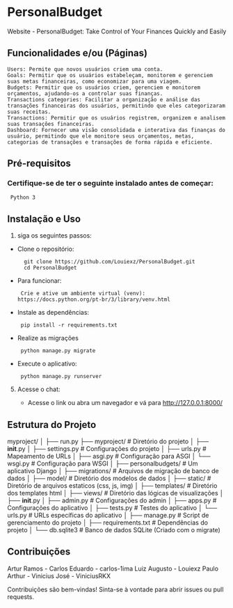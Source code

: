 # PersonalBudget
Website - PersonalBudget: Take Control of Your Finances Quickly and Easily

## Funcionalidades e/ou (Páginas)

    Users: Permite que novos usuários criem uma conta.
    Goals: Permitir que os usuários estabeleçam, monitorem e gerenciem suas metas financeiras, como economizar para uma viagem.
    Budgets: Permitir que os usuários criem, gerenciem e monitorem orçamentos, ajudando-os a controlar suas finanças.
    Transactions categories: Facilitar a organização e análise das transações financeiras dos usuários, permitindo que eles categorizaram suas receitas.
    Transactions: Permitir que os usuários registrem, organizem e analisem suas transações financeiras.
    Dashboard: Fornecer uma visão consolidada e interativa das finanças do usuário, permitindo que ele monitore seus orçamentos, metas, categorias de transações e transações de forma rápida e eficiente.

## Pré-requisitos

### Certifique-se de ter o seguinte instalado antes de começar:
  
     Python 3

## Instalação e Uso

1. siga os seguintes passos:

- Clone o repositório:

        git clone https://github.com/Louiexz/PersonalBudget.git
        cd PersonalBudget
 
 - Para funcionar:

        Crie e ative um ambiente virtual (venv): https://docs.python.org/pt-br/3/library/venv.html

 - Instale as dependências:

        pip install -r requirements.txt
 
 - Realize as migrações

        python manage.py migrate

 - Execute o aplicativo:

        python manage.py runserver

 5. Acesse o chat:

    - Acesse o link ou abra um navegador e vá para http://127.0.0.1:8000/

## Estrutura do Projeto

myproject/
│
├── run.py
├── myproject/          # Diretório do projeto
│   ├── __init__.py
│   ├── settings.py     # Configurações do projeto
│   ├── urls.py         # Mapeamento de URLs
│   ├── asgi.py         # Configuração para ASGI
│   └── wsgi.py         # Configuração para WSGI
│
├── personalbudgets/   # Um aplicativo Django
│   ├── migrations/     # Arquivos de migração de banco de dados
│   ├── model/          # Diretório dos modelos de dados
│   ├── static/         # Diretório de arquivos estaticos (css, js, img)
│   ├── templates/      # Diretório dos templates html
│   ├── views/          # Diretório das lógicas de visualizações
│   ├── __init__.py
│   ├── admin.py        # Configurações do admin
│   ├── apps.py         # Configurações do aplicativo
│   ├── tests.py        # Testes do aplicativo
│   └── urls.py         # URLs específicas do aplicativo
│
├── manage.py           # Script de gerenciamento do projeto
│
├── requirements.txt    # Dependências do projeto
│
└── db.sqlite3          # Banco de dados SQLite (Criado com o migrate)

## Contribuições

Artur Ramos - 
Carlos Eduardo - carlos-1ima
Luiz Augusto - Louiexz
Paulo Arthur -
Vinicius José - ViniciusRKX

Contribuições são bem-vindas! Sinta-se à vontade para abrir issues ou pull requests.
